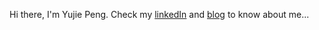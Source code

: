 Hi there, I'm Yujie Peng. Check my [linkedIn](https://www.linkedin.com/in/joy-yujiepeng/) and [blog](https://blog-joy-peng.netlify.app/) to know about me...
